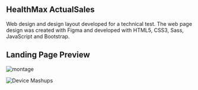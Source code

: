 ## HealthMax ActualSales
Web design and design layout developed for a technical test. The web page design was created with Figma and developed with HTML5, CSS3, Sass, JavaScript and Bootstrap.

## Landing Page Preview
![montage](https://user-images.githubusercontent.com/47892535/123338870-25c7aa00-d50f-11eb-8ddc-62c1b53abf5a.jpg)

![Device Mashups](https://user-images.githubusercontent.com/47892535/123341723-139c3a80-d514-11eb-8e6b-7a807d6c656c.png)
